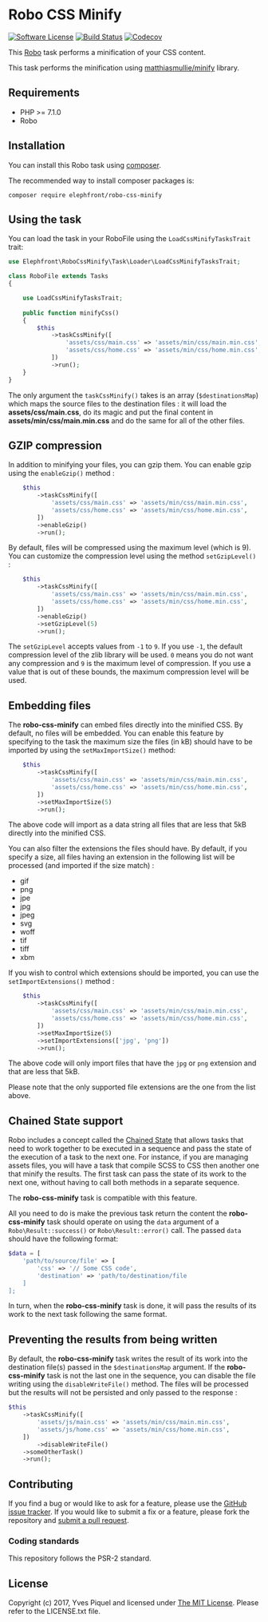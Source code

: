 # Robo CSS Minify

[![Software License](https://img.shields.io/badge/license-MIT-brightgreen.svg?branch=master)](LICENSE.txt)
[![Build Status](https://travis-ci.org/elephfront/robo-css-minify.svg?branch=master)](https://travis-ci.org/elephfront/robo-css-minify)
[![Codecov](https://img.shields.io/codecov/c/github/elephfront/robo-css-minify.svg)](https://github.com/elephfront/robo-css-minify)

This [Robo](https://github.com/consolidation/robo) task performs a minification of your CSS content.

This task performs the minification using [matthiasmullie/minify](https://github.com/matthiasmullie/minify) library.

## Requirements

- PHP >= 7.1.0
- Robo

## Installation

You can install this Robo task using [composer](http://getcomposer.org).

The recommended way to install composer packages is:

```
composer require elephfront/robo-css-minify
```

## Using the task

You can load the task in your RoboFile using the `LoadCssMinifyTasksTrait` trait:

```php
use Elephfront\RoboCssMinify\Task\Loader\LoadCssMinifyTasksTrait;

class RoboFile extends Tasks
{

    use LoadCssMinifyTasksTrait;
    
    public function minifyCss()
    {
        $this
            ->taskCssMinify([
                'assets/css/main.css' => 'assets/min/css/main.min.css',
                'assets/css/home.css' => 'assets/min/css/home.min.css',
            ])
            ->run();
    }
}
```

The only argument the `taskCssMinify()` takes is an array (`$destinationsMap`) which maps the source files to the destination files : it will load the **assets/css/main.css**, do its magic and put the final content in **assets/min/css/main.min.css** and do the same for all of the other files.

## GZIP compression

In addition to minifying your files, you can gzip them. You can enable gzip using the `enableGzip()` method :

```php
    $this
        ->taskCssMinify([
            'assets/css/main.css' => 'assets/min/css/main.min.css',
            'assets/css/home.css' => 'assets/min/css/home.min.css',
        ])
        ->enableGzip()
        ->run();
```

By default, files will be compressed using the maximum level (which is 9). You can customize the compression level using the method `setGzipLevel()` :

```php
    $this
        ->taskCssMinify([
            'assets/css/main.css' => 'assets/min/css/main.min.css',
            'assets/css/home.css' => 'assets/min/css/home.min.css',
        ])
        ->enableGzip()
        ->setGzipLevel(5)
        ->run();
```

The `setGzipLevel` accepts values from `-1` to `9`. If you use `-1`, the default compression level of the zlib library will be used.
`0` means you do not want any compression and `9` is the maximum level of compression.
If you use a value that is out of these bounds, the maximum compression level will be used.

## Embedding files

The **robo-css-minify** can embed files directly into the minified CSS. By default, no files will be embedded. You can enable this feature by specifying to the task the maximum size the files (in kB) should have to be imported by using the `setMaxImportSize()` method: 

```php
    $this
        ->taskCssMinify([
            'assets/css/main.css' => 'assets/min/css/main.min.css',
            'assets/css/home.css' => 'assets/min/css/home.min.css',
        ])
        ->setMaxImportSize(5)
        ->run();
```

The above code will import as a data string all files that are less that 5kB directly into the minified CSS.

You can also filter the extensions the files should have. By default, if you specify a size, all files having an extension in the following list will be processed (and imported if the size match) :

- gif
- png
- jpe
- jpg
- jpeg
- svg
- woff
- tif
- tiff
- xbm

If you wish to control which extensions should be imported, you can use the `setImportExtensions()` method :

```php
    $this
        ->taskCssMinify([
            'assets/css/main.css' => 'assets/min/css/main.min.css',
            'assets/css/home.css' => 'assets/min/css/home.min.css',
        ])
        ->setMaxImportSize(5)
        ->setImportExtensions(['jpg', 'png'])
        ->run();
```

The above code will only import files that have the `jpg` or `png` extension and that are less that 5kB.

Please note that the only supported file extensions are the one from the list above. 

## Chained State support

Robo includes a concept called the [Chained State](http://robo.li/collections/#chained-state) that allows tasks that need to work together to be executed in a sequence and pass the state of the execution of a task to the next one.
For instance, if you are managing assets files, you will have a task that compile SCSS to CSS then another one that minify the results. The first task can pass the state of its work to the next one, without having to call both methods in a separate sequence.

The **robo-css-minify** task is compatible with this feature.

All you need to do is make the previous task return the content the **robo-css-minify** task should operate on using the `data` argument of a `Robo\Result::success()` or `Robo\Result::error()` call. The passed `data` should have the following format:
 
```php
$data = [
    'path/to/source/file' => [
        'css' => '// Some CSS code',
        'destination' => 'path/to/destination/file
    ]
];
```

In turn, when the **robo-css-minify** task is done, it will pass the results of its work to the next task following the same format.

## Preventing the results from being written

By default, the **robo-css-minify** task writes the result of its work into the destination file(s) passed in the `$destinationsMap` argument. If the **robo-css-minify** task is not the last one in the sequence, you can disable the file writing using the `disableWriteFile()` method. The files will be processed but the results will not be persisted and only passed to the response :

```php
$this
    ->taskCssMinify([
        'assets/js/main.css' => 'assets/min/css/main.min.css',
        'assets/js/home.css' => 'assets/min/css/home.min.css',
    ])
        ->disableWriteFile()
    ->someOtherTask()
    ->run();
```

## Contributing

If you find a bug or would like to ask for a feature, please use the [GitHub issue tracker](https://github.com/Elephfront/robo-css-minify/issues).
If you would like to submit a fix or a feature, please fork the repository and [submit a pull request](https://github.com/Elephfront/robo-css-minify/pulls).

### Coding standards

This repository follows the PSR-2 standard. 

## License

Copyright (c) 2017, Yves Piquel and licensed under [The MIT License](http://opensource.org/licenses/mit-license.php).
Please refer to the LICENSE.txt file.
